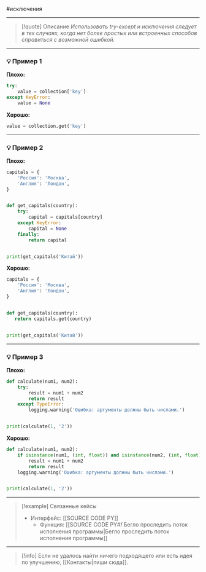 #исключения
***

>[!quote] Описание
_Использовать try-except и исключения следует в тех случаях, когда нет более простых или встроенных способов справиться с возможной ошибкой._

***
### 💡 Пример 1


**Плохо:**
```python
try:
	value = collection['key']
except KeyError:
	value = None
```

**Хорошо:**
```python
value = collection.get('key')
```

***
### 💡 Пример 2


**Плохо:**
```python
capitals = {
	'Россия': 'Москва',
	'Англия': 'Лондон',
}


def get_capitals(country):
	try:
		capital = capitals[country]
	except KeyError:
		capital = None
	finally:
		return capital


print(get_capitals('Китай'))
```

**Хорошо:**
```python
capitals = {
	'Россия': 'Москва',
	'Англия': 'Лондон',
}


def get_capitals(country):
   return capitals.get(country)


print(get_capitals('Китай'))
```

***
### 💡 Пример 3


**Плохо:**
```python
def calculate(num1, num2):
	try:
		result = num1 + num2
		return result
	except TypeError:
		logging.warning('Ошибка: аргументы должны быть числами.')


print(calculate(1, '2'))
```

**Хорошо:**
```python
def calculate(num1, num2):
	if isinstance(num1, (int, float)) and isinstance(num2, (int, float)):
		result = num1 + num2
		return result
	logging.warning('Ошибка: аргументы должны быть числами.')


print(calculate(1, '2'))
```

***

> [!example] Связанные кейсы
> - Интерфейс: [[SOURCE CODE PY]]
>   - Функция: [[SOURCE CODE PY#𝑓 Бегло проследить поток исполнения программы|Бегло проследить поток исполнения программы]]

***

> [!info]
> Если не удалось найти ничего подходящего или есть идея по улучшению, [[Контакты|пиши сюда]].
